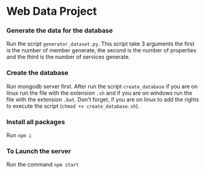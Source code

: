 # Web Data Project

### Generate the data for the database
Run the script `generator_dataset.py`. This script take 3 arguments the first is the number of member generate, the second is the number of properties and the third is the number of services generate.

### Create the database
Run mongodb server first. After run the script `create_database` if you are on linux run the file with the extension `.sh` and if you are on windows run the file with the extension `.bat`. Don't forget, if you are on linux to add the rights to execute the script (`chmod +x create_database.sh`).

### Install all packages
Run `npm i`

### To Launch the server
Run the command `npm start`